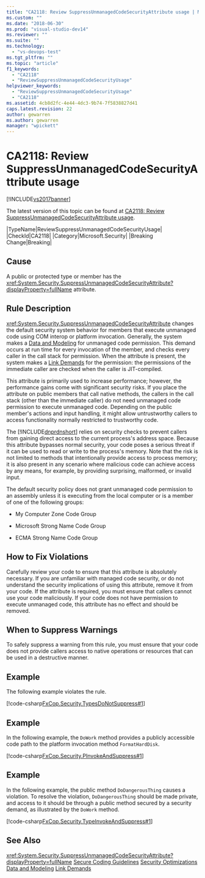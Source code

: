 ```yaml
---
title: "CA2118: Review SuppressUnmanagedCodeSecurityAttribute usage | Microsoft Docs"
ms.custom: ""
ms.date: "2018-06-30"
ms.prod: "visual-studio-dev14"
ms.reviewer: ""
ms.suite: ""
ms.technology:
  - "vs-devops-test"
ms.tgt_pltfrm: ""
ms.topic: "article"
f1_keywords:
  - "CA2118"
  - "ReviewSuppressUnmanagedCodeSecurityUsage"
helpviewer_keywords:
  - "ReviewSuppressUnmanagedCodeSecurityUsage"
  - "CA2118"
ms.assetid: 4cb8d2fc-4e44-4dc3-9b74-7f5838827d41
caps.latest.revision: 22
author: gewarren
ms.author: gewarren
manager: "wpickett"
---
```

# CA2118: Review SuppressUnmanagedCodeSecurityAttribute usage
[!INCLUDE[vs2017banner](../includes/vs2017banner.md)]

The latest version of this topic can be found at [CA2118: Review SuppressUnmanagedCodeSecurityAttribute usage](https://docs.microsoft.com/visualstudio/code-quality/ca2118-review-suppressunmanagedcodesecurityattribute-usage).

|TypeName|ReviewSuppressUnmanagedCodeSecurityUsage|
|CheckId|CA2118|
|Category|Microsoft.Security|
|Breaking Change|Breaking|

## Cause
 A public or protected type or member has the <xref:System.Security.SuppressUnmanagedCodeSecurityAttribute?displayProperty=fullName> attribute.

## Rule Description
 <xref:System.Security.SuppressUnmanagedCodeSecurityAttribute> changes the default security system behavior for members that execute unmanaged code using COM interop or platform invocation. Generally, the system makes a [Data and Modeling](http://msdn.microsoft.com/library/8c37635d-e2c1-4b64-a258-61d9e87405e6) for unmanaged code permission. This demand occurs at run time for every invocation of the member, and checks every caller in the call stack for permission. When the attribute is present, the system makes a [Link Demands](http://msdn.microsoft.com/library/a33fd5f9-2de9-4653-a4f0-d9df25082c4d) for the permission: the permissions of the immediate caller are checked when the caller is JIT-compiled.

 This attribute is primarily used to increase performance; however, the performance gains come with significant security risks. If you place the attribute on public members that call native methods, the callers in the call stack (other than the immediate caller) do not need unmanaged code permission to execute unmanaged code. Depending on the public member's actions and input handling, it might allow untrustworthy callers to access functionality normally restricted to trustworthy code.

 The [!INCLUDE[dnprdnshort](../includes/dnprdnshort-md.md)] relies on security checks to prevent callers from gaining direct access to the current process's address space. Because this attribute bypasses normal security, your code poses a serious threat if it can be used to read or write to the process's memory. Note that the risk is not limited to methods that intentionally provide access to process memory; it is also present in any scenario where malicious code can achieve access by any means, for example, by providing surprising, malformed, or invalid input.

 The default security policy does not grant unmanaged code permission to an assembly unless it is executing from the local computer or is a member of one of the following groups:

-   My Computer Zone Code Group

-   Microsoft Strong Name Code Group

-   ECMA Strong Name Code Group

## How to Fix Violations
 Carefully review your code to ensure that this attribute is absolutely necessary. If you are unfamiliar with managed code security, or do not understand the security implications of using this attribute, remove it from your code. If the attribute is required, you must ensure that callers cannot use your code maliciously. If your code does not have permission to execute unmanaged code, this attribute has no effect and should be removed.

## When to Suppress Warnings
 To safely suppress a warning from this rule, you must ensure that your code does not provide callers access to native operations or resources that can be used in a destructive manner.

## Example
 The following example violates the rule.

 [!code-csharp[FxCop.Security.TypesDoNotSuppress#1](../snippets/csharp/VS_Snippets_CodeAnalysis/FxCop.Security.TypesDoNotSuppress/cs/FxCop.Security.TypesDoNotSuppress.cs#1)]

## Example
 In the following example, the `DoWork` method provides a publicly accessible code path to the platform invocation method `FormatHardDisk`.

 [!code-csharp[FxCop.Security.PInvokeAndSuppress#1](../snippets/csharp/VS_Snippets_CodeAnalysis/FxCop.Security.PInvokeAndSuppress/cs/FxCop.Security.PInvokeAndSuppress.cs#1)]

## Example
 In the following example, the public method `DoDangerousThing` causes a violation. To resolve the violation, `DoDangerousThing` should be made private, and access to it should be through a public method secured by a security demand, as illustrated by the `DoWork` method.

 [!code-csharp[FxCop.Security.TypeInvokeAndSuppress#1](../snippets/csharp/VS_Snippets_CodeAnalysis/FxCop.Security.TypeInvokeAndSuppress/cs/FxCop.Security.TypeInvokeAndSuppress.cs#1)]

## See Also
 <xref:System.Security.SuppressUnmanagedCodeSecurityAttribute?displayProperty=fullName>
 [Secure Coding Guidelines](http://msdn.microsoft.com/library/4f882d94-262b-4494-b0a6-ba9ba1f5f177)
 [Security Optimizations](http://msdn.microsoft.com/en-us/cf255069-d85d-4de3-914a-e4625215a7c0)
 [Data and Modeling](http://msdn.microsoft.com/library/8c37635d-e2c1-4b64-a258-61d9e87405e6)
 [Link Demands](http://msdn.microsoft.com/library/a33fd5f9-2de9-4653-a4f0-d9df25082c4d)



